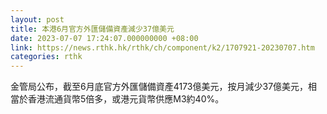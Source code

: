 ```yaml
---
layout: post
title: 本港6月官方外匯儲備資產減少37億美元
date: 2023-07-07 17:24:07.000000000 +08:00
link: https://news.rthk.hk/rthk/ch/component/k2/1707921-20230707.htm
categories: rthk
---
```


金管局公布，截至6月底官方外匯儲備資產4173億美元，按月減少37億美元，相當於香港流通貨幣5倍多，或港元貨幣供應M3約40%。
